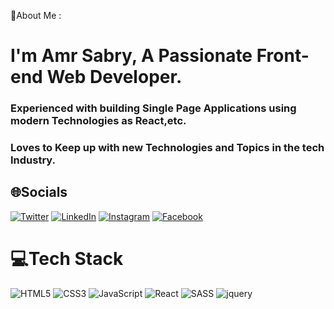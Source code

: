  💫About Me :

# I'm Amr Sabry, A Passionate Front-end Web Developer.

### Experienced with building Single Page Applications using modern Technologies as React,etc.

### Loves to Keep up with new Technologies and Topics in the tech Industry.


## 🌐Socials

[![Twitter](https://img.shields.io/badge/Twitter-%231DA1F2.svg?logo=Twitter&logoColor=white)](https://twitter.com/3mr_Sabry1) [![LinkedIn](https://img.shields.io/badge/LinkedIn-%230077B5.svg?logo=linkedin&logoColor=white)](https://eg.linkedin.com/in/amrsabry5122/ar?trk=people-guest_people_search-card) [![Instagram](https://img.shields.io/badge/Instagram-%23E4405F.svg?logo=Instagram&logoColor=white)](https://instagram.com/amrsabry.1) [![Facebook](https://img.shields.io/badge/Facebook-%231877F2.svg?logo=Facebook&logoColor=white)](https://www.facebook.com/profile.php?id=100009055652891)

# 💻Tech Stack

![HTML5](https://img.shields.io/badge/html5-%23E34F26.svg?style=flat&logo=html5&logoColor=white) ![CSS3](https://img.shields.io/badge/css3-%231572B6.svg?style=flat&logo=css3&logoColor=white) ![JavaScript](https://img.shields.io/badge/javascript-%23323330.svg?style=flat&logo=javascript&logoColor=%23F7DF1E) ![React](https://img.shields.io/badge/react-%2320232a.svg?style=flat&logo=react&logoColor=%2361DAFB)  ![SASS](https://img.shields.io/badge/SASS-hotpink.svg?style=flat&logo=SASS&logoColor=white) ![jquery](https://img.shields.io/badge/jquery-blue.svg?style=flat&logo=jquery&logoColor=white)

